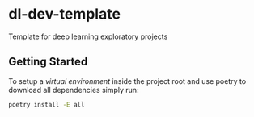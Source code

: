 # dl-dev-template
Template for deep learning exploratory projects

## Getting Started
To setup a _virtual environment_ inside the project root and use poetry to download all dependencies simply run:
```bash
poetry install -E all
```